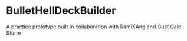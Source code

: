 # BulletHellDeckBuilder
 A practice prototype built in collaboration with RamiXAng and Gust Gale Storm
